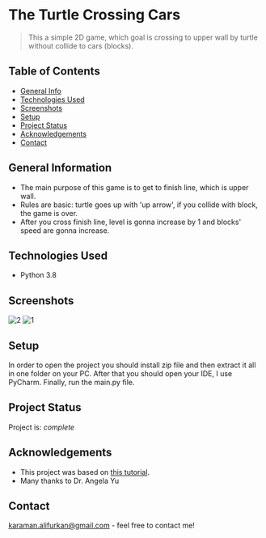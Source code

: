 # The Turtle Crossing Cars
> This a simple 2D game, which goal is crossing to upper wall by turtle without collide to cars (blocks).

## Table of Contents
* [General Info](#general-information)
* [Technologies Used](#technologies-used)
* [Screenshots](#screenshots)
* [Setup](#setup)
* [Project Status](#project-status)
* [Acknowledgements](#acknowledgements)
* [Contact](#contact)
<!-- * [License](#license) -->


## General Information
- The main purpose of this game is to get to finish line, which is upper wall.
- Rules are basic: turtle goes up with 'up arrow', if you collide with block, the game is over.
- After you cross finish line, level is gonna increase by 1 and blocks' speed are gonna increase.
<!-- You don't have to answer all the questions - just the ones relevant to your project. -->


## Technologies Used
- Python 3.8

## Screenshots
![2](https://user-images.githubusercontent.com/82064494/144712498-51458192-ad57-4eaf-a7c8-73d2bb060638.png)
![1](https://user-images.githubusercontent.com/82064494/144712473-bedfed7c-bedd-4a7c-85f1-f93abb6806d0.png)
<!-- If you have screenshots you'd like to share, include them here. -->

## Setup
In order to open the project you should install zip file and then extract it all in one folder on your PC. After that you should open your IDE, I use PyCharm. Finally, run the main.py file.

## Project Status
Project is:  _complete_ 

## Acknowledgements
- This project was based on [this tutorial](https://www.udemy.com/course/100-days-of-code/).
- Many thanks to Dr. Angela Yu

## Contact
karaman.alifurkan@gmail.com - feel free to contact me!


<!-- Optional -->
<!-- ## License -->
<!-- This project is open source and available under the [... License](). -->

<!-- You don't have to include all sections - just the one's relevant to your project -->
